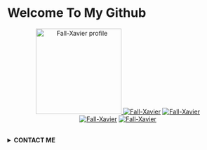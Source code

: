 # Welcome To My Github  
<p align="center"><a href="https://github.com/Fall-Xavier"><img src="https://github.com/Fall-Xavier/Fall-Xavier/blob/main/1624793672871_312898755.jpg" height='195' alt="Fall-Xavier profile">
<a href="https://github.com/Fall-Xavier"><img title="Fall-Xavier" src="https://github-readme-stats.vercel.app/api?username=Fall-Xavier&show_icons=true&include_all_commits=true&theme=radical&cache_seconds=3200"></a>
<a href="https://github.com/Fall-Xavier"><img title="Fall-Xavier" src="https://github-readme-stats.vercel.app/api/top-langs/?username=Fall-Xavier&layout=compact&theme=nightowl"></a><br>
<a href="https://github.com/Fall-Xavier"><img title="Fall-Xavier" src="https://komarev.com/ghpvc/?username=Fall-Xavier&label=Views&color=blue&style=plastic"></a>
<a href="https://github.com/Fall-Xavier"><img title="Fall-Xavier" src="https://img.shields.io/github/followers/Fall-Xavier?label=follow&style=social"></a>
</p><br>

<details>
  <summary><b>CONTACT ME</b></summary><br>

  - <a href="https://www.facebook.com/100023344580184"/><img alt="Rizky Facebook" align="left" width="22px" src="https://cdn.jsdelivr.net/npm/simple-icons@v3/icons/facebook.svg" /><b>Add</b></a><br>
  - <a href="https://t.me/Rizky1504"/><img alt="Rizky Telegram" align="left" width="22px" src="https://cdn.jsdelivr.net/npm/simple-icons@v3/icons/telegram.svg" /><b>Chat</b></a><br>
  - <a href="https://instagram.com/riskidarmawan_15"/><img alt="Rizky Instagram" align="left" width="22px" src="https://cdn.jsdelivr.net/npm/simple-icons@v3/icons/instagram.svg" /><b> Follow</b></a>
  </p>
</details>
